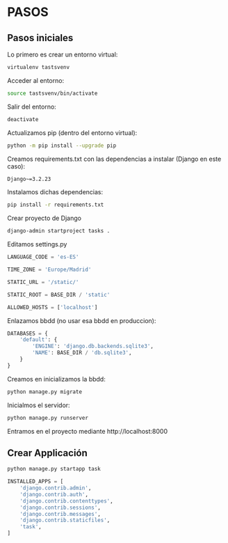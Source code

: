# PASOS

## Pasos iniciales

Lo primero es crear un entorno virtual:
``` bash
virtualenv tastsvenv
```
Acceder al entorno:
``` bash
source tastsvenv/bin/activate
```
Salir del entorno:
``` bash
deactivate
```
Actualizamos pip (dentro del entorno virtual):
``` bash
python -m pip install --upgrade pip
```
Creamos requirements.txt con las dependencias a instalar (Django en este caso):
``` bash
Django~=3.2.23
```
Instalamos dichas dependencias:
``` bash
pip install -r requirements.txt
```
Crear proyecto de Django
``` bash
django-admin startproject tasks .
```
Editamos settings.py
``` python
LANGUAGE_CODE = 'es-ES'

TIME_ZONE = 'Europe/Madrid'
```
``` python
STATIC_URL = '/static/'

STATIC_ROOT = BASE_DIR / 'static'
```
``` python
ALLOWED_HOSTS = ['localhost']
```
Enlazamos bbdd (no usar esa bbdd en produccion):
``` python
DATABASES = {
    'default': {
        'ENGINE': 'django.db.backends.sqlite3',
        'NAME': BASE_DIR / 'db.sqlite3',
    }
}
```
Creamos en inicializamos la bbdd:
``` bash
python manage.py migrate

```
Inicialmos el servidor:
``` bash
python manage.py runserver

```
Entramos en el proyecto mediante http://localhost:8000

## Crear Applicación

``` bash
python manage.py startapp task
```
``` python
INSTALLED_APPS = [
    'django.contrib.admin',
    'django.contrib.auth',
    'django.contrib.contenttypes',
    'django.contrib.sessions',
    'django.contrib.messages',
    'django.contrib.staticfiles',
    'task',
]
```